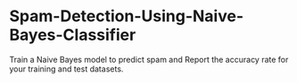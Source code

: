 # Spam-Detection-Using-Naive-Bayes-Classifier
Train a Naive Bayes model to predict spam and Report the accuracy rate for your training and test datasets.
